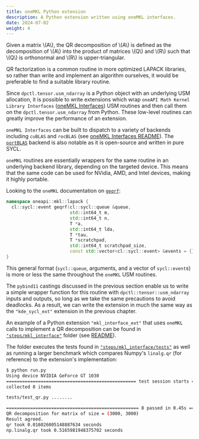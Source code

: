 ```yaml
---
title: oneMKL Python extension
description: A Python extension written using oneMKL interfaces.
date: 2024-07-02
weight: 4
---
```


Given a matrix \\(A\\), the QR decomposition of \\(A\\) is defined as the decomposition of \\(A\\) into the product of matrices \\(Q\\) and \\(R\\) such that \\(Q\\) is orthonormal and \\(R\\) is upper-triangular.

QR factorization is a common routine in more optimized LAPACK libraries, so rather than write and implement an algorithm ourselves, it would be preferable to find a suitable library routine.

Since `dpctl.tensor.usm_ndarray` is a Python object with an underlying USM allocation, it is possible to write extensions which wrap `oneAPI Math Kernel Library Interfaces` ([oneMKL Interfaces](https://github.com/oneapi-src/oneMKL)) USM routines and then call them on the `dpctl.tensor.usm_ndarray` from Python. These low-level routines can greatly improve the performance of an extension.

`oneMKL Interfaces` can be built to dispatch to a variety of backends including `cuBLAS` and `rocBLAS` (see [oneMKL Interfaces README](https://github.com/oneapi-src/oneMKL?tab=readme-ov-file#oneapi-math-kernel-library-onemkl-interfaces)). The [`portBLAS`](https://github.com/codeplaysoftware/portBLAS) backend is also notable as it is open-source and written in pure SYCL.

`oneMKL` routines are essentially wrappers for the same routine in an underlying backend library, depending on the targeted device. This means that the same code can be used for NVidia, AMD, and Intel devices, making it highly portable.  

Looking to the `oneMKL` documentation on [`geqrf`](https://spec.oneapi.io/versions/latest/elements/oneMKL/source/domains/lapack/geqrf.html#geqrf-usm-version):

```cpp
namespace oneapi::mkl::lapack {
  cl::sycl::event geqrf(cl::sycl::queue &queue,
                        std::int64_t m,
                        std::int64_t n,
                        T *a,
                        std::int64_t lda,
                        T *tau,
                        T *scratchpad,
                        std::int64_t scratchpad_size,
                        const std::vector<cl::sycl::event> &events = {})
}
```

This general format (``sycl::queue``, arguments, and a vector of ``sycl::event``s) is more or less the same throughout the `oneMKL` USM routines.

The `pybind11` castings discussed in the previous section enable us to write a simple wrapper function for this routine with ``dpctl::tensor::usm_ndarray`` inputs and outputs, so long as we take the same precautions to avoid deadlocks. As a result, we can write the extension in much the same way as the `"kde_sycl_ext"` extension in the previous chapter.

An example of a Python extension `"mkl_interface_ext"` that uses `oneMKL` calls to implement a QR decomposition can be found in [`"steps/mkl_interface"`](https://github.com/IntelPython/example-portable-data-parallel-extensions/tree/main/steps/mkl_interface) folder (see [README](https://github.com/IntelPython/example-portable-data-parallel-extensions/blob/main/steps/mkl_interface/README.md)).

The folder executes the tests found in [`"steps/mkl_interface/tests"`](https://github.com/IntelPython/example-portable-data-parallel-extensions/tree/main/steps/mkl_interface/tests) as well as running a larger benchmark which compares Numpy's `linalg.qr` (for reference) to the extension's implementation:

```bash
$ python run.py
Using device NVIDIA GeForce GT 1030
================================================= test session starts ==================================================
collected 8 items

tests/test_qr.py ........                                                                                        [100%]

================================================== 8 passed in 0.45s ===================================================
QR decomposition for matrix of size = (3000, 3000)
Result agreed.
qr took 0.016026005148887634 seconds
np.linalg.qr took 0.5165981948375702 seconds
```
